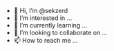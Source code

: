- 👋 Hi, I’m @sekzerd
- 👀 I’m interested in ...
- 🌱 I’m currently learning ...
- 💞️ I’m looking to collaborate on ...
- 📫 How to reach me ...

<!---
sekzerd/sekzerd is a ✨ special ✨ repository because its `README.md` (this file) appears on your GitHub profile.
You can click the Preview link to take a look at your changes.
--->
